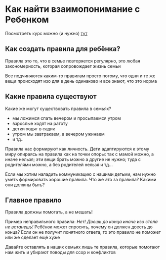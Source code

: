 # Как найти взаимопонимание с Ребенком

Посмотреть курс можно (и нужно) [тут](https://courses.yasharu.com/products/2-b51abde9-a570-4c8f-9633-ef1fe0a25d61)

## Как создать правила для ребёнка?

Правила это то, что в семье повторяется регулярно, это любая закономерность, которая сопровождает жизнь семьи

Все подчиняются каким-то правилам просто потому, что одни и те же вещи происходят изо для в день одинаково и все знают, что это норма

## Какие правила существуют
Какие же могут существовать правила в семьях?
* мы ложимся спать вечером и просыпаемся утром
* взрослые ходят на ратоту
* детки ходят в садик
* утром мы завтракаем, а вечером ужинаем
* и тд..

Правила нас формируют как личность.
Дети адаптируются к этому миру опираясь на правила как на точки опоры: так с мамой можно, а иначе нельзя; эти вещи брать можно а другие не нужно; туда с родителями можно, а без родителей нельзя и тд...

Если мы хотим наладить коммуникацию с нашими детьми, нам нужно уметь формировать хорошие правила.
Что же это за правила?
Какими они должны быть?

## Главное правило
Правила должны помогать, а не мешать!

Пример неправильного правила: _Нет! Доешь до конца иначе изо стола не встанешь!_
Ребёнок может спросить, почему он должен доесть до конца? Если он не получит понятного ответа, то это правило не поможет или же сделает ещё хуже

Давайте оставлять в наших семьях лишь те правила, которые помогают нам жить и убирают поводы для ссор и конфликтов
